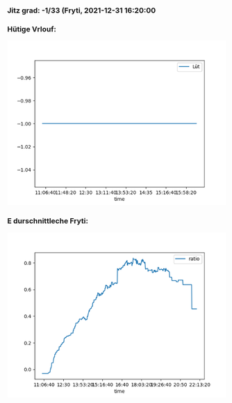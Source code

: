 ### Jitz grad: -1/33 (Fryti, 2021-12-31 16:20:00

### Hütige Vrlouf:
![Graph](Today.png)

### E durschnittleche Fryti:
![Graph](Fryti.png)
